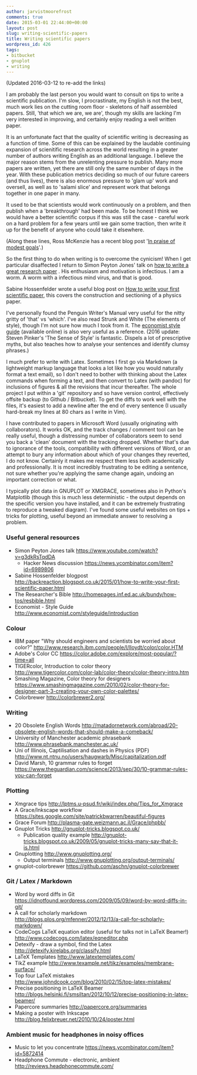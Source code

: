```yaml
---
author: jarvistmoorefrost
comments: true
date: 2015-03-01 22:44:00+00:00
layout: post
slug: writing-scientific-papers
title: Writing scientific papers
wordpress_id: 426
tags:
- bitbucket
- gnuplot
- writing
---
```


(Updated 2016-03-12 to re-add the links)

I am probably the last person you would want to consult on tips to write
a scientific publication. I'm slow, I procrastinate, my English is not the
best, much work lies on the cutting room floor - skeletons of half assembled
papers. Still, 'that which we are, we are', though my skills are lacking I'm
very interested in improving, and certainly enjoy reading a well written paper.

It is an unfortunate fact that the quality of scientific writing is
decreasing as a function of time. 
Some of this can be explained by the laudable continuing expansion of
scienitific research across the world resulting in a greater number of authors
writing English as an additional language.
I believe the major reason stems from the unrelenting pressure to publish.
Many more papers are written, yet there are still only the same number of days
in the year. 
With these publication metrics deciding so much of our future careers (and thus
lives), there is also enormous pressure to 'glam up' work and oversell, as well
as to 'salami slice' and represent work that belongs together in one
paper in many. 

It used to be that scientists would work continuously on a problem, and then
publish when a 'breakthrough' had been made. 
To be honest I think we would have a better scientific corpus if this was still
the case - careful work on a hard problem for a few years until we gain some
traction, then write it up for the benefit of anyone who could take it
elsewhere.

(Along these lines, Ross McKenzie has a recent blog post '[In praise of modest
goals](http://condensedconcepts.blogspot.co.uk/2015/02/in-praise-of-modest-goals.html)'.)

So the first thing to do when writing is to overcome the cynicism! 
When I get particular disaffected I return to Simon Peyton Jones' talk on [how
to write a great research paper](https://www.youtube.com/watch?v=g3dkRsTqdDA)
. His enthusiasm and motivation is infectious. I am a worm. A worm with
a infectious mind virus, and that is good. 

Sabine Hossenfelder wrote a useful blog post on [How to write your first
scientific
paper](http://backreaction.blogspot.co.uk/2015/01/how-to-write-your-first-scientific-paper.html),
this covers the construction and sectioning of a physics paper.

I've personally found the Penguin Writer's Manual very useful for the nitty
gritty of 'that' vs 'which'. I've also read Strunk and White (The elements of
style), though I'm not sure how much I took from it. The [economist style
guide](http://backreaction.blogspot.co.uk/2015/01/how-to-write-your-first-scientific-paper.html)
(available online) is also very useful as a reference. 
(2016 update: Steven Pinker's 'The Sense of Style' is fantastic. Dispels a lot
of prescriptive myths, but also teaches how to analyse your sentences and
identify clumsy phrases.)

I much prefer to write with Latex. Sometimes I first go via Markdown (a
lightweight markup language that looks a lot like how you would naturally
format a text email), so I don't need to bother with thinking about the Latex
commands when forming a text, and then convert to Latex (with pandoc) for
inclusions of figures & all the revisions that incur thereafter. The whole
project I put within a 'git' repository and so have version control,
effectively offsite backup (to Github / Bitbucket). To get the diffs to work
well with the files, it's easiest to add a newline after the end of every
sentence (I usually hard-break my lines at 80 chars as I write in Vim).

I have contributed to papers in Microsoft Word (usually originating with
collaborators). It works OK, and the track changes / comment tool can be really
useful, though a distressing number of collaborators seem to send you back
a 'clean' document with the tracking dropped. Whether that's due to ignorance
of the tools, compatibility with different versions of Word, or an attempt to
bury any information about which of your changes they reverted, I do not know.
Certainly it makes me respect them less both academically and professionally. 
It is most incredibly frustrating to be editing a sentence, not sure
whether you're applying the same change again, undoing an important correction
or what. 

I typically plot data in GNUPLOT or XMGRACE, sometimes also in Python's
Matplotlib (though this is much less deterministic - the output depends on the
specific version you have installed, and it can be extremely frustrating to
reproduce a tweaked diagram). I've found some useful websites on tips + tricks
for plotting, useful beyond an immediate answer to resolving a problem.

### Useful general resources 
* Simon Peyton Jones talk https://www.youtube.com/watch?v=g3dkRsTqdDA
   * Hacker News discussion https://news.ycombinator.com/item?id=6989806
* Sabine Hossenfelder blogpost
  http://backreaction.blogspot.co.uk/2015/01/how-to-write-your-first-scientific-paper.html
* The Researcher's Bible
  http://homepages.inf.ed.ac.uk/bundy/how-tos/resbible.html
* Economist - Style Guide http://www.economist.com/styleguide/introduction

### Colour
* IBM paper "Why should engineers and scientists be worried about color?"
  http://www.research.ibm.com/people/l/lloydt/color/color.HTM
* Adobe's Color CC https://color.adobe.com/explore/most-popular/?time=all
* TIGERcolor, Introduction to color theory
  http://www.tigercolor.com/color-lab/color-theory/color-theory-intro.htm
* Smashing Magazine, Color theory for designers
  https://www.smashingmagazine.com/2010/02/color-theory-for-designer-part-3-creating-your-own-color-palettes/
* Colorbrewer http://colorbrewer2.org/

### Writing
* 20 Obsolete English Words
  http://matadornetwork.com/abroad/20-obsolete-english-words-that-should-make-a-comeback/
* University of Manchester academic phrasebank http://www.phrasebank.manchester.ac.uk/
* Uni of Illinois, Captilisation and dashes in Physics (PDF)
  http://www.nt.ntnu.no/users/haugwarb/Misc/capitalization.pdf
* David Marsh, 10 grammar rules to forget
  https://www.theguardian.com/science/2013/sep/30/10-grammar-rules-you-can-forget

### Plotting
* Xmgrace tips http://lptms.u-psud.fr/wiki/index.php/Tips_for_Xmgrace
* A Grace/Inkscape workflow
  https://sites.google.com/site/patrickbwarren/beautiful-figures
* Grace Forum http://plasma-gate.weizmann.ac.il/Grace/phpbb/
* Gnuplot Tricks http://gnuplot-tricks.blogspot.co.uk/
   * Publication quality example
     http://gnuplot-tricks.blogspot.co.uk/2009/05/gnuplot-tricks-many-say-that-it-is.html
* Gnuplotting http://www.gnuplotting.org/
   * Output terminals http://www.gnuplotting.org/output-terminals/
* gnuplot-colorbrewer https://github.com/aschn/gnuplot-colorbrewer

### Git / Latex / Markdown
* Word by word diffs in Git
  https://idnotfound.wordpress.com/2009/05/09/word-by-word-diffs-in-git/
* A call for scholarly markdown
  http://blogs.plos.org/mfenner/2012/12/13/a-call-for-scholarly-markdown/
* CodeCogs LaTeX equation editor (useful for talks not in LaTeX Beamer!)
  http://www.codecogs.com/latex/eqneditor.php
* Detexify - draw a symbol, find the Latex
  http://detexify.kirelabs.org/classify.html
* LaTeX Templates http://www.latextemplates.com/
* TikZ example http://www.texample.net/tikz/examples/membrane-surface/
* Top four LaTeX mistakes
  http://www.johndcook.com/blog/2010/02/15/top-latex-mistakes/
* Precise positioning in LaTeX Beamer
  http://blogs.helsinki.fi/smsiltan/2012/10/12/precise-positioning-in-latex-beamer/
* Papercore summaries
  http://papercore.org/summaries
* Making a poster with Inkscape
  http://blog.felixbreuer.net/2010/10/24/poster.html

### Ambient music for headphones in noisy offices
* Music to let you concentrate https://news.ycombinator.com/item?id=5872414
* Headphone Commute - electronic, ambient http://reviews.headphonecommute.com/
